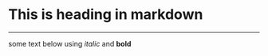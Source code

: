 # This is heading in markdown
----------------------------------
some text below using *italic* and **bold**